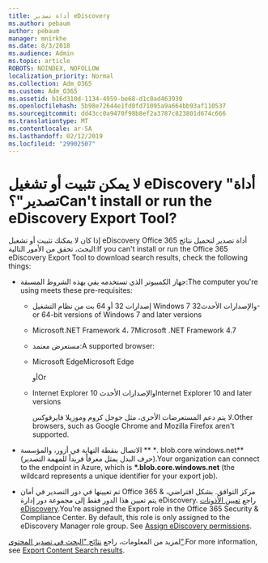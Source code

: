 ```yaml
---
title: أداة تصدير eDiscovery
ms.author: pebaum
author: pebaum
manager: mnirkhe
ms.date: 8/3/2018
ms.audience: Admin
ms.topic: article
ROBOTS: NOINDEX, NOFOLLOW
localization_priority: Normal
ms.collection: Adm_O365
ms.custom: Adm_O365
ms.assetid: b16d310d-1134-4959-be68-d1c0ad463930
ms.openlocfilehash: 5b98e72644e1fd0fd71095a9a664bb93af110537
ms.sourcegitcommit: dd43cc0a9470f98b8ef2a3787c823801d674c666
ms.translationtype: MT
ms.contentlocale: ar-SA
ms.lasthandoff: 02/12/2019
ms.locfileid: "29902507"
---
```

# <a name="cant-install-or-run-the-ediscovery-export-tool"></a><span data-ttu-id="e4234-102">لا يمكن تثبيت أو تشغيل eDiscovery "أداة تصدير"؟</span><span class="sxs-lookup"><span data-stu-id="e4234-102">Can't install or run the eDiscovery Export Tool?</span></span>

<span data-ttu-id="e4234-103">إذا كان لا يمكنك تثبيت أو تشغيل eDiscovery Office 365 أداة تصدير لتحميل نتائج البحث، تحقق من الأمور التالية:</span><span class="sxs-lookup"><span data-stu-id="e4234-103">If you can't install or run the Office 365 eDiscovery Export Tool to download search results, check the following things:</span></span>
  
- <span data-ttu-id="e4234-104">جهاز الكمبيوتر الذي تستخدمه يفي بهذه الشروط المسبقة:</span><span class="sxs-lookup"><span data-stu-id="e4234-104">The computer you're using meets these pre-requisites:</span></span>
    
  - <span data-ttu-id="e4234-105">إصدارات 32 أو 64 بت من نظام التشغيل Windows 7 والإصدارات الأحدث</span><span class="sxs-lookup"><span data-stu-id="e4234-105">32- or 64-bit versions of Windows 7 and later versions</span></span>
    
  - <span data-ttu-id="e4234-106">Microsoft.NET Framework 4، 7</span><span class="sxs-lookup"><span data-stu-id="e4234-106">Microsoft .NET Framework 4.7</span></span>
    
  - <span data-ttu-id="e4234-107">مستعرض معتمد:</span><span class="sxs-lookup"><span data-stu-id="e4234-107">A supported browser:</span></span>
    
  - <span data-ttu-id="e4234-108">Microsoft Edge</span><span class="sxs-lookup"><span data-stu-id="e4234-108">Microsoft Edge</span></span>
    
    <span data-ttu-id="e4234-109">أو</span><span class="sxs-lookup"><span data-stu-id="e4234-109">Or</span></span>
    
  - <span data-ttu-id="e4234-110">Internet Explorer 10 والإصدارات الأحدث</span><span class="sxs-lookup"><span data-stu-id="e4234-110">Internet Explorer 10 and later versions</span></span>
    
    <span data-ttu-id="e4234-111">لا يتم دعم المستعرضات الأخرى، مثل جوجل كروم وموزيلا فايرفوكس.</span><span class="sxs-lookup"><span data-stu-id="e4234-111">Other browsers, such as Google Chrome and Mozilla Firefox aren't supported.</span></span>
    
- <span data-ttu-id="e4234-112">الاتصال بنقطة النهاية في أزور، والمؤسسة \*\* \*. blob.core.windows.net\*\* (حرف البدل يمثل معرفاً فريداً للمهمة التصدير).</span><span class="sxs-lookup"><span data-stu-id="e4234-112">Your organization can connect to the endpoint in Azure, which is **\*.blob.core.windows.net** (the wildcard represents a unique identifier for your export job).</span></span> 
    
- <span data-ttu-id="e4234-p101">تم تعيينها في دور التصدير في أمان Office 365 &amp; مركز التوافق. بشكل افتراضي، يتم تعيين هذا الدور فقط إلى مجموعة دور إدارة eDiscovery. راجع [تعيين الأذونات eDiscovery](https://support.office.com/article/assign-ediscovery-permissions-in-the-office-365-security-compliance-center-5b9a067b-9d2e-4aa5-bb33-99d8c0d0b5d7#moreinfo).</span><span class="sxs-lookup"><span data-stu-id="e4234-p101">You're assigned the Export role in the Office 365 Security &amp; Compliance Center. By default, this role is only assigned to the eDiscovery Manager role group. See [Assign eDiscovery permissions](https://support.office.com/article/assign-ediscovery-permissions-in-the-office-365-security-compliance-center-5b9a067b-9d2e-4aa5-bb33-99d8c0d0b5d7#moreinfo).</span></span>
    
<span data-ttu-id="e4234-116">لمزيد من المعلومات، راجع [نتائج "البحث في تصدير المحتوى"](https://support.office.com/article/Export-Content-Search-results-from-the-Office-365-Security-Compliance-Center-ed48d448-3714-4c42-85f5-10f75f6a4278).</span><span class="sxs-lookup"><span data-stu-id="e4234-116">For more information, see [Export Content Search results](https://support.office.com/article/Export-Content-Search-results-from-the-Office-365-Security-Compliance-Center-ed48d448-3714-4c42-85f5-10f75f6a4278).</span></span>
  

